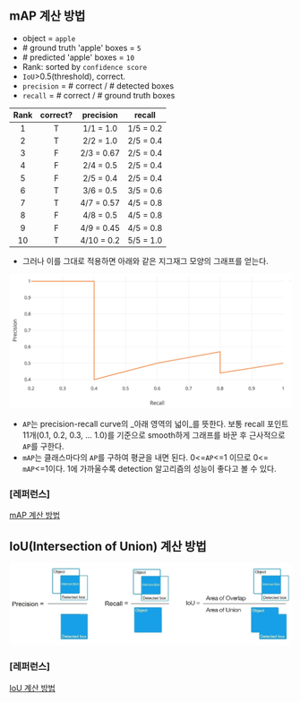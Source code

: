 ## mAP 계산 방법

- object = `apple`
- \# ground truth 'apple' boxes = `5`
- \# predicted 'apple' boxes = `10`
- Rank: sorted by `confidence score`
- `IoU`>0.5(threshold), correct.
- `precision` = \# correct / \# detected boxes
- `recall` = \# correct / \# ground truth boxes

| Rank | correct? | precision  |  recall   |
| :--: | :------: | :--------: | :-------: |
|  1   |    T     | 1/1 = 1.0  | 1/5 = 0.2 |
|  2   |    T     | 2/2 = 1.0  | 2/5 = 0.4 |
|  3   |    F     | 2/3 = 0.67 | 2/5 = 0.4 |
|  4   |    F     | 2/4 = 0.5  | 2/5 = 0.4 |
|  5   |    F     | 2/5 = 0.4  | 2/5 = 0.4 |
|  6   |    T     | 3/6 = 0.5  | 3/5 = 0.6 |
|  7   |    T     | 4/7 = 0.57 | 4/5 = 0.8 |
|  8   |    F     | 4/8 = 0.5  | 4/5 = 0.8 |
|  9   |    F     | 4/9 = 0.45 | 4/5 = 0.8 |
|  10  |    T     | 4/10 = 0.2 | 5/5 = 1.0 |

- 그러나 이를 그대로 적용하면 아래와 같은 지그재그 모양의 그래프를 얻는다.

![mAP_no_smooth](/miscellaneous/mAP_no_smooth.png)



- `AP`는 precision-recall curve의 _아래 영역의 넓이_를 뜻한다. 보통 recall 포인트 11개(0.1, 0.2, 0.3, … 1.0)를 기준으로 smooth하게 그래프를 바꾼 후 근사적으로 `AP`를 구한다.
- `mAP`는 클래스마다의 `AP`를 구하여 평균을 내면 된다. 0<=`AP`<=1 이므로 0<= `mAP`<=1이다. 1에 가까울수록 detection 알고리즘의 성능이 좋다고 볼 수 있다.

### [레퍼런스]

[mAP 계산 방법](https://medium.com/@jonathan_hui/map-mean-average-precision-for-object-detection-45c121a31173)



## IoU(Intersection of Union) 계산 방법

![IoU](/miscellaneous/IoU.jpg)

### [레퍼런스]

[IoU 계산 방법](http://nooverfit.com/wp/david9%E7%9A%84%E6%99%AE%E5%8F%8A%E8%B4%B4%EF%BC%9A%E6%9C%BA%E5%99%A8%E8%A7%86%E8%A7%89%E4%B8%AD%E7%9A%84%E5%B9%B3%E5%9D%87%E7%B2%BE%E5%BA%A6ap-%E5%B9%B3%E5%9D%87%E7%B2%BE%E5%BA%A6%E5%9D%87/jlhnn/)